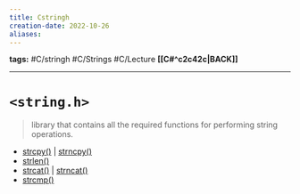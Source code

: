 ```yaml
---
title: Cstringh
creation-date: 2022-10-26
aliases:
---
```

**tags:** #C/stringh #C/Strings  #C/Lecture 
**[[C#^c2c42c|BACK]]**

---
# `<string.h>`
> library that contains all the required functions for performing string operations.

- [strcpy()](Cstrcpy) | [strncpy()](Cstrncpy.md)
- [strlen()](Cstrlen)
- [strcat()](Cstrcat.md) | [strncat()](Cstrncat.md)
- [strcmp()](Cstrcmp.md)